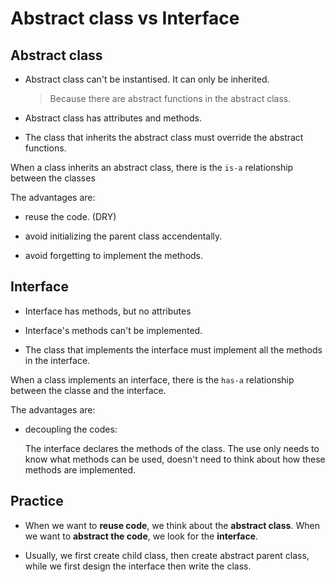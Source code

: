 # Abstract class vs Interface

## Abstract class

- Abstract class can't be instantised. It can only be inherited.

  > Because there are abstract functions in the abstract class.

- Abstract class has attributes and methods.

- The class that inherits the abstract class must override the abstract functions.

When a class inherits an abstract class, there is the `is-a` relationship between the classes

The advantages are:

- reuse the code. (DRY)

- avoid initializing the parent class accendentally.

- avoid forgetting to implement the methods.

## Interface

- Interface has methods, but no attributes

- Interface's methods can't be implemented.

- The class that implements the interface must implement all the methods in the interface.

When a class implements an interface, there is the `has-a` relationship between the classe and the interface.

The advantages are:

- decoupling the codes:

  The interface declares the methods of the class. The use only needs to know what methods can be used, doesn't
  need to think about how these methods are implemented.

## Practice

- When we want to **reuse code**, we think about the **abstract class**. When we want to **abstract the code**, we look for the **interface**.

- Usually, we first create child class, then create abstract parent class, while we first design the interface then write the class.
